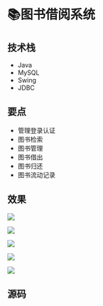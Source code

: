 # 📚图书借阅系统

<MyGlobalComponent />

##  技术栈
- Java
- MySQL
- Swing
- JDBC

## 要点
- 管理登录认证
- 图书检索
- 图书管理
- 图书借出
- 图书归还
- 图书流动记录

## 效果


![](http://cdn.qiniu.liyansheng.top/img/20240606160709.png)



![](http://cdn.qiniu.liyansheng.top/img/20240606020632.png)



![](http://cdn.qiniu.liyansheng.top/img/20240606020705.png)



![](http://cdn.qiniu.liyansheng.top/img/20240606161532.png)




![](http://cdn.qiniu.liyansheng.top/img/20240606020740.png)


## 源码

<PaymentButton :productId="124" />
